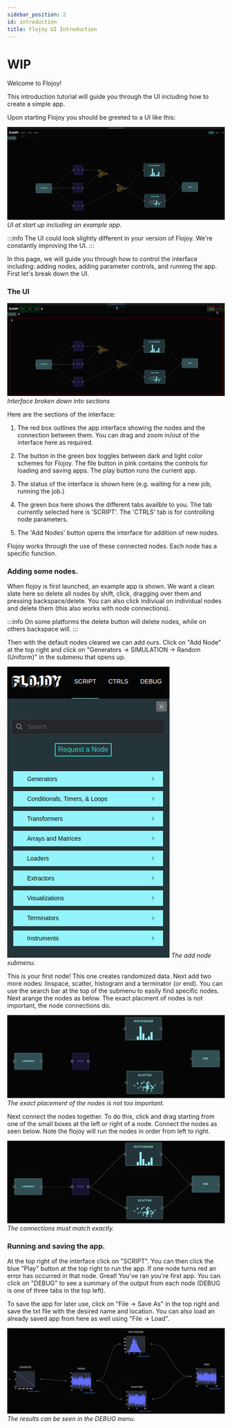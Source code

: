 ```yaml
---
sidebar_position: 2
id: introduction
title: Flojoy UI Introduction
---
```


# WIP

Welcome to Flojoy!

This introduction tutorial will guide you through the UI including how to create a simple app.

Upon starting Flojoy you should be greeted to a UI like this:

![image](/img/introduction/UI.png)
*UI at start up including an example app.*

:::info
The UI could look slightly different in your version of Flojoy. We're constantly improving the UI.
:::

In this page, we will guide you through how to control the interface including: adding nodes, adding parameter controls, and running the app. First let's break down the UI.

### The UI

![image](/img/introduction/UI_2.png)
*Interface broken down into sections*

Here are the sections of the interface:

1) The red box outlines the app interface showing the nodes and the connection between them. You can drag and zoom in/out of the interface here as required.

2) The button in the green box toggles between dark and light color schemes for Flojoy. The file button in pink contains the controls for loading and saving apps. The play button runs the current app.

3) The status of the interface is shown here (e.g. waiting for a new job, running the job.)

4) The green box here shows the different tabs availble to you. The tab currently selected here is 'SCRIPT'. The 'CTRLS' tab is for controlling node parameters.

5) The 'Add Nodes' button opens the interface for addition of new nodes.

Flojoy works through the use of these connected nodes. Each node has a specific function.


### Adding some nodes.

When flojoy is first launched, an example app is shown. We want a clean slate here so delete all nodes by shift, click, dragging over them and pressing backspace/delete. You can also click indiviual on individual nodes and delete them (this also works with node connections).

:::info
On some platforms the delete button will delete nodes, while on others backspace will. 
:::

Then with the default nodes cleared we can add ours. Click on "Add Node" at the top right and click on "Generators -> SIMULATION -> Random (Uniform)" in the submenu that opens up. 

![image](/img/introduction/add_nodes.png)
*The add node submenu.*

This is your first node! This one creates randomized data. Next add two more nodes: linspace, scatter, histogram and a terminator (or end). You can use the search bar at the top of the submenu to easily find specific nodes. Next arange the nodes as below. The exact placment of nodes is not important, the node connections do.

![image](/img/introduction/nodes.png)
*The exact placement of the nodes is not too important.*

Next connect the nodes together. To do this, click and drag starting from one of the small boxes at the left or right of a node. Connect the nodes as seen below. Note the flojoy will run the nodes in order from left to right.

![image](/img/introduction/connections.png)
*The connections must match exactly.*

### Running and saving the app.

At the top right of the interface click on "SCRIPT". You can then click the blue "Play" button at the top right to run the app. If one node turns red an error has occurred in that node. Great! You've ran you're first app. You can click on "DEBUG" to see a summary of the output from each node (DEBUG is one of three tabs in the top left).

To save the app for later use, click on "File -> Save As" in the top right and save the txt file with the desired name and location. You can also load an already saved app from here as well using "File -> Load".

![image](/img/introduction/results.png)
*The results can be seen in the DEBUG menu.*
